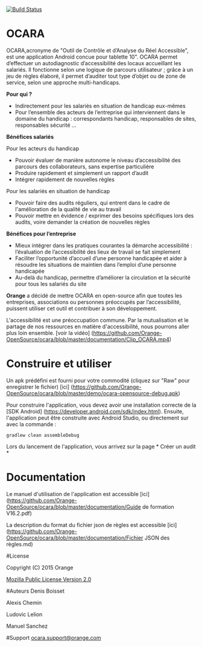 [![Build Status](https://travis-ci.org/Orange-OpenSource/ocara.svg?branch=internationalisation)](https://travis-ci.org/Orange-OpenSource/ocara)

# OCARA

OCARA,acronyme de "Outil de Contrôle et d’Analyse du Réel Accessible", est une application Android concue pour tablette 10".
OCARA permet d’effectuer un autodiagnostic d’accessibilité des locaux accueillant les salariés. 
Il fonctionne selon une logique de parcours utilisateur ; grâce à un jeu de règles élaboré, il permet d’auditer tout type d’objet ou de zone de service, 
selon une approche multi-handicaps.



**Pour qui ?**
  * Indirectement pour les salariés en situation de handicap eux-mêmes 
  * Pour l’ensemble des acteurs de l’entreprise qui interviennent dans le domaine du handicap : correspondants handicap, responsables de sites, responsables sécurité …


**Bénéfices salariés**

Pour les acteurs du handicap
  * Pouvoir évaluer de manière autonome le niveau d’accessibilité des parcours des collaborateurs, sans expertise particulière
  * Produire rapidement et simplement un rapport d’audit
  * Intégrer rapidement de nouvelles règles 	

Pour les salariés en situation de handicap
  * Pouvoir faire des audits réguliers, qui entrent dans le cadre de l'amélioration de la qualité de vie au travail
  * Pouvoir mettre en évidence / exprimer des besoins spécifiques lors des audits, voire demander la création de nouvelles règles


**Bénéfices pour l’entreprise**
  * Mieux intégrer dans les pratiques courantes la démarche accessibilité : l’évaluation de l’accessibilité des lieux de travail se fait simplement 
  * Faciliter l’opportunité d’accueil d’une personne handicapée et aider à résoudre les situations de maintien dans l’emploi d’une personne handicapée
  * Au-delà du handicap, permettre d’améliorer la circulation et la sécurité pour tous les salariés du site 

**Orange** a décidé de mettre OCARA en open-source afin que toutes les entreprises, associations ou personnes préoccupés par l’accessibilité, puissent utiliser cet outil et contribuer à son développement.

 L'accessibilité est une préoccupation commune. Par la mutualisation et le partage de nos ressources en matière d'accessibilité, nous pourrons aller plus loin ensemble. [voir la vidéo] (https://github.com/Orange-OpenSource/ocara/blob/master/documentation/Clip_OCARA.mp4)



# Construire et utiliser

Un apk prédéfini est fourni pour votre commodité (cliquez sur "Raw" pour enregistrer le fichier) [ici] (https://github.com/Orange-OpenSource/ocara/blob/master/demo/ocara-opensource-debug.apk)

Pour construire l'application, vous devez avoir une installation correcte de la [SDK Android] (https://developer.android.com/sdk/index.html).
Ensuite, l'application peut être construite avec Android Studio, ou directement sur avec la commande :
```shell
gradlew clean assembleDebug
```

Lors du lancement de l'application, vous arrivez sur la page * Créer un audit *

# Documentation

Le manuel d'utilisation de l'application est accessible [ici] (https://github.com/Orange-OpenSource/ocara/blob/master/documentation/Guide de formation V16.2.pdf)

La description du format du fichier json de règles est accessible [ici] (https://github.com/Orange-OpenSource/ocara/blob/master/documentation/Fichier JSON des règles.md)

#License

Copyright (C) 2015 Orange

[Mozilla Public License Version 2.0](https://www.mozilla.org/MPL/2.0)


#Auteurs
Denis Boisset

Alexis Chemin

Ludovic Lelion

Manuel Sanchez

#Support
ocara.support@orange.com
